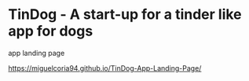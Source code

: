 # TinDog - A start-up for a tinder like app for dogs 

app landing page

https://miguelcoria94.github.io/TinDog-App-Landing-Page/
